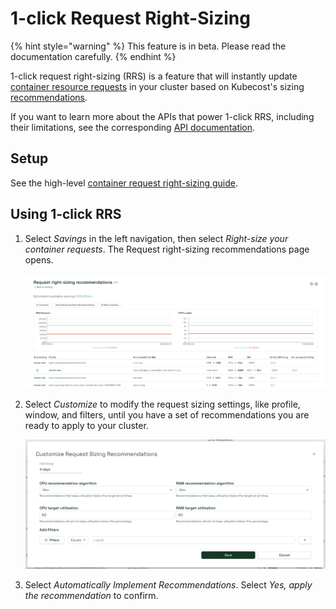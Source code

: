 # 1-click Request Right-Sizing

{% hint style="warning" %}
This feature is in beta. Please read the documentation carefully.
{% endhint %}

1-click request right-sizing (RRS) is a feature that will instantly update [container resource requests](https://kubernetes.io/docs/concepts/configuration/manage-resources-containers/#requests-and-limits) in your cluster based on Kubecost's sizing [recommendations](/apis/apis-overview/api-request-right-sizing-v2.md).

If you want to learn more about the APIs that power 1-click RRS, including their limitations, see the corresponding [API documentation](/apis/apis-overview/api-request-recommendation-apply.md).

## Setup

See the high-level [container request right-sizing guide](/auto-request-sizing.md).

## Using 1-click RRS

1.  Select _Savings_ in the left navigation, then select _Right-size your container requests_. The Request right-sizing recommendations page opens.

    ![Request right-sizing recommendations Beta page](../../../../images/rightsizing.png)
2.  Select _Customize_ to modify the request sizing settings, like profile, window, and filters, until you have a set of recommendations you are ready to apply to your cluster.

    ![Customize Request Sizing Recommendations](<../../../../images/rightsizingcustomize (1) (1) (1) (1) (1) (1) (1) (1) (1) (1) (1) (1).png>)
3. Select _Automatically Implement Recommendations_. Select _Yes, apply the recommendation_ to confirm.

